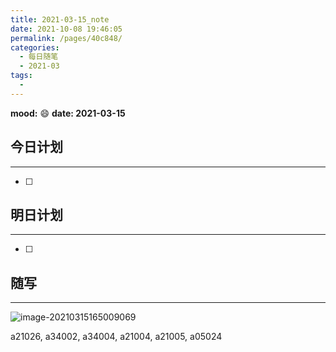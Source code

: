 ```yaml
---
title: 2021-03-15_note
date: 2021-10-08 19:46:05
permalink: /pages/40c848/
categories:
  - 每日随笔
  - 2021-03
tags:
  - 
---
```

**mood:** :smile:  																		**date: 2021-03-15**  
## 今日计划  
------
- [ ]  
## 明日计划  
------
- [ ]  
## 随写 
------

![image-20210315165009069](D:\project\vscode\vuepress-theme-reco-demo\my-blog\blogs\每日随笔\2021-03-15_note.assets\image-20210315165009069.png)

a21026, a34002, a34004, a21004, a21005, a05024